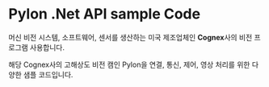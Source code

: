 # Pylon .Net API sample Code

머신 비전 시스템, 소프트웨어, 센서를 생산하는 미국 제조업체인 **Cognex**사의 비전 프로그램 사용합니다.

해당 Cognex사의 고해상도 비전 캠인 Pylon을 연결, 통신, 제어, 영상 처리를 위한 다양한 샘플 코드입니다.
